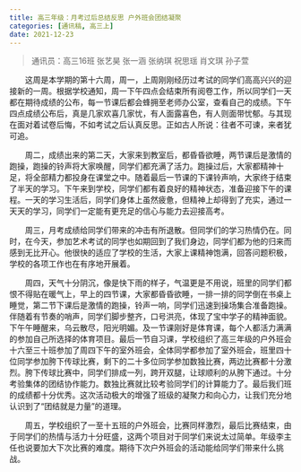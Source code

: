 ```yaml
---
title: 高三年级：月考过后总结反思 户外班会团结凝聚
categories: [通讯稿, 高三上]
date: 2021-12-23
---
```


> 通讯员：高三16班 张艺昊 张一涵 张纳琪 祝思瑶 肖文琪 孙子萱

　　这周是本学期的第十六周，周一，上周刚刚经历过考试的同学们高高兴兴的迎接新的一周。根据学校通知，周一下午四点会结束所有阅卷工作，所以同学们一天都在期待成绩的公布，每一节课后都会蜂拥至老师办公室，查看自己的成绩。下午四点成绩公布后，真是几家欢喜几家忧，有人面露喜色，有人则面带忧郁。与其现在面对着试卷后悔，不如考试之后认真反思。正如古人所说：往者不可谏，来者犹可追。

　　周二，成绩出来的第二天，大家来到教室后，都昏昏欲睡，两节课后是激情的跑操，跑操的铃声将大家唤醒，同学们都充满了活力。跑操过后，大家都精神十足，将全部精力都投身在课堂之中。随着最后一节课的下课铃声响，大家终于结束了半天的学习。下午来到学校，同学们都有着良好的精神状态，准备迎接下午的课程。一天的学习生活后，同学们身体上虽然疲惫，但精神上却得到了充实，通过一天天的学习，同学们一定能有更充足的信心与能力去迎接高考。

　　周三，月考成绩给同学们带来的冲击有所退散。但同学们的学习热情仍在。同时，在今天，参加艺术考试的同学也如期回到了我们身边，同学们都为他的归来而感到无比开心。他很快的适应了学校的生活，大家上课精神饱满，回答问题积极，学校的各项工作也在有序地开展着。

　　周四，天气十分阴沉，像是快下雨的样子，气温更是不用说，班里的同学们都恨不得贴在暖气上，早上的四节课，大家都昏昏欲睡，一排一排的同学倒在书桌上睡觉，第二节下课后是激情的跑操，铃声一响，同学们迅速到操场集合准备跑操。伴随着有节奏的哨声，同学们脚步整齐，口号洪亮，体现了宝中学子的精神面貌。下午午睡醒来，乌云散尽，阳光明媚。及一节课刚好是体育课，每个人都活力满满的参加自己所选择的体育项目。最后一节自习课，学校组织了高三年级的户外班会十六至三十班参加了周四下午的室外班会，全体同学都参加了室外班会，班里四十位同学参加胯下传球比赛，剩下的二十多位同学参加数独比赛，两边比赛都十分激烈。胯下传球比赛中，同学们排成一列，跨开双腿，让球顺利的从胯下通过。十分考验集体的团结协作能力。数独比赛就比较考验同学们的计算能力了。最后我们班的成绩都十分优秀。这次活动极大的增强了班级的凝聚力和向心力，让我们充分地认识到了“团结就是力量”的道理。

　　周五，学校组织了一至十五班的户外班会，比赛同样激烈，最后比赛结束，由于同学们的热情与活力十分旺盛，这两个项目对于同学们来说太过简单。年级李主任也说要加大下次比赛的难度。期待下次户外班会的活动能给同学们带来什么挑战。

